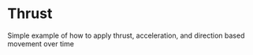 # Thrust

Simple example of how to apply thrust, acceleration, and direction based movement over time